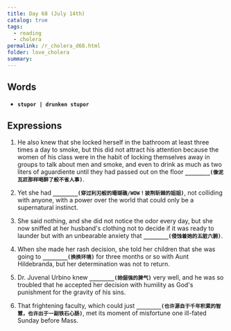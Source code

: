 ```yaml
---
title: Day 68 (July 14th)
catalog: true
tags: 
  - reading
  - cholera
permalink: /r_cholera_d68.html
folder: love_cholera
summary: 
---
```


## Words

-   <b data-toggle="tooltip" data-original-title="{{site.data.glossary.stupor}}">`stupor | drunken stupor`</b>


## Expressions

1.  He also knew that she locked herself in the bathroom at least three times a day to smoke, but this did not attract his attention because the women of his class were in the habit of locking themselves away in groups to talk about men and smoke, and even to drink as much as two liters of aguardiente until they had passed out on the floor <b data-toggle="tooltip" data-original-title="{{site.data.answers.fh_a}}">`________(像泥瓦匠那样喝醉了般不省人事)`</b>.

2.  Yet she had <b data-toggle="tooltip" data-original-title="{{site.data.answers.fh_b}}">`________(穿过利刃般的珊瑚礁/WOW！披荆斩棘的姐姐)`</b>, not colliding with anyone, with a power over the world that could only be a supernatural instinct.

3.  She said nothing, and she did not notice the odor every day, but she now sniffed at her husband's clothing not to decide if it was ready to launder but with an unbearable anxiety that <b data-toggle="tooltip" data-original-title="{{site.data.answers.fh_c}}">`________(侵蚀着她的五脏六腑)`</b>.

4.  When she made her rash decision, she told her children that she was going to <b data-toggle="tooltip" data-original-title="{{site.data.answers.fh_d}}">`________(换换环境)`</b> for three months or so with Aunt Hildebranda, but her determination was not to return.

5.  Dr. Juvenal Urbino knew <b data-toggle="tooltip" data-original-title="{{site.data.answers.fh_e}}">`________(她倔强的脾气)`</b> very well, and he was so troubled that he accepted her decision with humility as God's punishment for the gravity of his sins.

6.  That frightening faculty, which could just <b data-toggle="tooltip" data-original-title="{{site.data.answers.fh_f}}">`________(也许源自于千年积累的智慧，也许出于一副铁石心肠)`</b>, met its moment of misfortune one ill-fated Sunday before Mass.